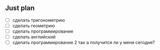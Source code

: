 ## Just plan
- [ ] сделать тригонометрию
- [ ] сделать геометрию
- [ ] сделать программирование
- [ ] сделать английский
- [ ] сделать программирование 2
так а получится ли у меня сегодня?
